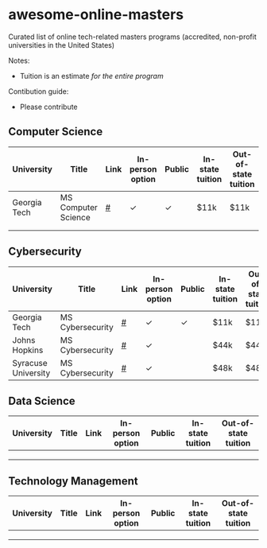 # awesome-online-masters

Curated list of online tech-related masters programs (accredited, non-profit universities in the United States)

Notes:
 * Tuition is an estimate *for the entire program*
 
Contibution guide:
 * Please contribute

## Computer Science

| University | Title | Link | In-person option | Public | In-state tuition	| Out-of-state tuition |
|---	|---	|---	|---	|---	|---	|---  |
| Georgia Tech | MS Computer Science	| [#](https://www.gatech.edu/academics/degrees/masters/cybersecurity-ms-cybersecurity) | ✓ | ✓   | $11k | $11k | 
|   	|   	|   	|   	|   	|   	|   	|
|   	|   	|   	|   	|   	|   	|   	|

## Cybersecurity

| University | Title | Link | In-person option | Public | In-state tuition	| Out-of-state tuition |
|---	|---	|---	|---	|---	|---	|---  |
| Georgia Tech | MS Cybersecurity	| [#](https://www.gatech.edu/academics/degrees/masters/cybersecurity-ms-cybersecurity) | ✓ | ✓   | $11k | $11k |
| Johns Hopkins | MS Cybersecurity | [#](https://ep.jhu.edu/programs-and-courses/programs/cybersecurity) | ✓ || $44k | $44k |
| Syracuse University |MS Cybersecurity|[#](https://engineeringonline.syr.edu/graduate-programs/cybersecurity/)|✓||$48k|$48k|

## Data Science

| University | Title | Link | In-person option | Public | In-state tuition	| Out-of-state tuition |
|---	|---	|---	|---	|---	|---	|---  |
|   	|   	|   	|   	|   	|   	|   	| 
|   	|   	|   	|   	|   	|   	|   	|
|   	|   	|   	|   	|   	|   	|   	|

## Technology Management

| University | Title | Link | In-person option | Public | In-state tuition	| Out-of-state tuition |
|---	|---	|---	|---	|---	|---	|---  |
|   	|   	|   	|   	|   	|   	|   	| 
|   	|   	|   	|   	|   	|   	|   	|
|   	|   	|   	|   	|   	|   	|   	|
